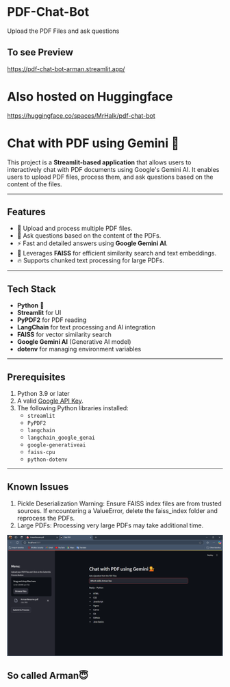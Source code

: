 # PDF-Chat-Bot
Upload the PDF Files and ask questions

## To see Preview
https://pdf-chat-bot-arman.streamlit.app/

# Also hosted on Huggingface 
https://huggingface.co/spaces/MrHalk/pdf-chat-bot

# Chat with PDF using Gemini 💁

This project is a **Streamlit-based application** that allows users to interactively chat with PDF documents using Google's Gemini AI. It enables users to upload PDF files, process them, and ask questions based on the content of the files.

---

## Features
- 📄 Upload and process multiple PDF files.
- 💬 Ask questions based on the content of the PDFs.
- ⚡ Fast and detailed answers using **Google Gemini AI**.
- 🧠 Leverages **FAISS** for efficient similarity search and text embeddings.
- 🔥 Supports chunked text processing for large PDFs.

---

## Tech Stack
- **Python** 🐍
- **Streamlit** for UI
- **PyPDF2** for PDF reading
- **LangChain** for text processing and AI integration
- **FAISS** for vector similarity search
- **Google Gemini AI** (Generative AI model)
- **dotenv** for managing environment variables

---

## Prerequisites
1. Python 3.9 or later
2. A valid [Google API Key](https://developers.generativeai.google/).
3. The following Python libraries installed:
   - `streamlit`
   - `PyPDF2`
   - `langchain`
   - `langchain_google_genai`
   - `google-generativeai`
   - `faiss-cpu`
   - `python-dotenv`

---

## Known Issues
1. Pickle Deserialization Warning: Ensure FAISS index files are from trusted sources. If encountering a ValueError, delete the faiss_index folder and reprocess the PDFs.
2. Large PDFs: Processing very large PDFs may take additional time.

![PDF Chat Bot](https://github.com/Arman1263/pdf-chat-bot/blob/b085a67deffffa3e052493ff5aa4afcd94e7ea58/7.png)

## So called Arman😇
